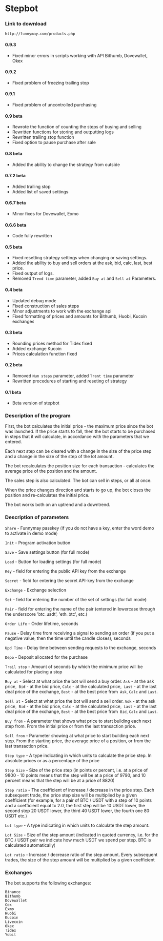 # Stepbot

### Link to download

`http://funnymay.com/products.php`

#### 0.9.3
* Fixed minor errors in scripts working with API Bithumb, Dovewallet, Okex

#### 0.9.2
* Fixed problem of freezing trailing stop

#### 0.9.1
* Fixed problem of uncontrolled purchasing

#### 0.9 beta
* Rewrote the function of counting the steps of buying and selling
* Rewritten functions for storing and outputting logs
* Rewritten trailing stop function
* Fixed option to pause purchase after sale

#### 0.8 beta
* Added the ability to change the strategy from outside

#### 0.7.2 beta
* Added trailing stop
* Added list of saved settings

#### 0.6.7 beta
* Minor fixes for Dovewallet, Exmo

#### 0.6.6 beta
* Code fully rewritten

#### 0.5 beta
* Fixed resetting strategy settings when changing or saving settings.
* Added the ability to buy and sell orders at the ask, bid, calc, last, best price.
* Fixed output of logs.
* Removed `Trend time` parameter, added `Buy at` and `Sell at` Parameters.

#### 0.4 beta
* Updated debug mode
* Fixed construction of sales steps
* Minor adjustments to work with the exchange api
* Fixed formatting of prices and amounts for Bithumb, Huobi, Kucoin exchanges

#### 0.3 beta
* Rounding prices method for Tidex fixed
* Added exchange Kucoin
* Prices calculation function fixed

#### 0.2 beta
* Removed `Num steps` parameter, added `Trent time` parameter
* Rewritten procedures of starting and reseting of strategy

#### 0.1 beta
* Beta version of stepbot

### Description of the program

First, the bot calculates the initial price - the maximum price since the bot was launched. If the price starts to fall, then the bot starts to be purchased in steps that it will calculate, in accordance with the parameters that we entered.

Each next step can be cleared with a change in the size of the price step and a change in the size of the step of the lot amount.

The bot recalculates the position size for each transaction - calculates the average price of the position and the amount.

The sales step is also calculated. The bot can sell in steps, or all at once.

When the price changes direction and starts to go up, the bot closes the position and re-calculates the initial price.

The bot works both on an uptrend and a downtrend.

### Description of parameters

`Share` - Funnymay passkey (if you do not have a key, enter the word demo to activate in demo mode)

`Init` - Program activation button

`Save` - Save settings button (for full mode)

`Load` - Button for loading settings (for full mode)

`Key` - field for entering the public API key from the exchange

`Secret` - field for entering the secret API-key from the exchange

`Exchange` - Exchange selection

`Set` - field for entering the number of the set of settings (for full mode)

`Pair` - field for entering the name of the pair (entered in lowercase through the underscore 'btc_usdt', 'eth_btc', etc.)

`Order Life` - Order lifetime, seconds

`Pause` - Delay time from receiving a signal to sending an order (if you put a negative value, then the time until the candle closes), seconds

`Upd Time` - Delay time between sending requests to the exchange, seconds

`Depo` - Deposit allocated for the purchase

`Trail stop` - Amount of seconds by which the minimum price will be calculated for placing a stop

`Buy at` - Select at what price the bot will send a buy order. `Ask` - at the ask price,` Bid` - at the bid price, `Calc` - at the calculated price,` Last` - at the last deal price of the exchange, `Best` - at the best price from` Ask`, `Calc` and `Last`.

`Sell at` - Select at what price the bot will send a sell order. `Ask` - at the ask price,` Bid` - at the bid price, `Calc` - at the calculated price,` Last` - at the last deal price of the exchange, `Best` - at the best price from` Bid`, `Calc` and `Last`.

`Buy from` - A parameter that shows what price to start building each next step from. From the initial price or from the last transaction price.

`Sell from` - Parameter showing at what price to start building each next step. From the starting price, the average price of a position, or from the last transaction price.

`Step type` - A type indicating in which units to calculate the price step. In absolute prices or as a percentage of the price

`Step Size` - Size of the price step (in points or percent, i.e. at a price of 9800 - 10 points means that the step will be at a price of 9790, and 10 percent means that the step will be at a price of 8820)

`Step ratio` - The coefficient of increase / decrease in the price step. Each subsequent trade, the price step size will be multiplied by a given coefficient (for example, for a pair of BTC / USDT with a step of 10 points and a coefficient equal to 2.0, the first step will be 10 USDT lower, the second step 20 USDT lower, the third 40 USDT lower, the fourth one 80 USDT etc.)

`Lot type` - A type indicating in which units to calculate the step amount.

`Lot Size` - Size of the step amount (indicated in quoted currency, i.e. for the BTC / USDT pair we indicate how much USDT we spend per step. BTC is calculated automatically)

`Lot ratio` - Increase / decrease ratio of the step amount. Every subsequent trades, the size of the step amount will be multiplied by a given coefficient

### Exchanges

The bot supports the following exchanges:
```
Binance
Bithumb
Dovewallet
Cex
Exmo
Huobi
Kucoin
Livecoin
Okex
Tidex
Yobit
```
